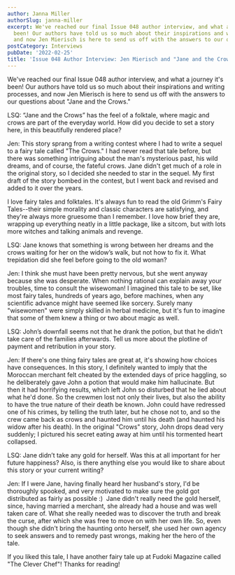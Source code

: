 ```yaml
---
author: Janna Miller
authorSlug: janna-miller
excerpt: We've reached our final Issue 048 author interview, and what a journey it's
  been! Our authors have told us so much about their inspirations and writing processes,
  and now Jen Mierisch is here to send us off with the answers to our questions about...
postCategory: Interviews
pubDate: '2022-02-25'
title: 'Issue 048 Author Interview: Jen Mierisch and "Jane and the Crows"'
---
```

We've reached our final Issue 048 author interview, and what a journey it's been! Our authors have told us so much about their inspirations and writing processes, and now Jen Mierisch is here to send us off with the answers to our questions about "Jane and the Crows."

LSQ: “Jane and the Crows” has the feel of a folktale, where magic and crows are part of the everyday world. How did you decide to set a story here, in this beautifully rendered place?

Jen: This story sprang from a writing contest where I had to write a sequel to a fairy tale called "The Crows." I had never read that tale before, but there was something intriguing about the man's mysterious past, his wild dreams, and of course, the fateful crows. Jane didn't get much of a role in the original story, so I decided she needed to star in the sequel. My first draft of the story bombed in the contest, but I went back and revised and added to it over the years.

I love fairy tales and folktales. It's always fun to read the old Grimm's Fairy Tales--their simple morality and classic characters are satisfying, and they're always more gruesome than I remember. I love how brief they are, wrapping up everything neatly in a little package, like a sitcom, but with lots more witches and talking animals and revenge.

LSQ: Jane knows that something is wrong between her dreams and the crows waiting for her on the widow’s walk, but not how to fix it. What trepidation did she feel before going to the old woman?

Jen: I think she must have been pretty nervous, but she went anyway because she was desperate. When nothing rational can explain away your troubles, time to consult the wisewoman! I imagined this tale to be set, like most fairy tales, hundreds of years ago, before machines, when any scientific advance might have seemed like sorcery. Surely many "wisewomen" were simply skilled in herbal medicine, but it's fun to imagine that some of them knew a thing or two about magic as well.

LSQ: John’s downfall seems not that he drank the potion, but that he didn’t take care of the families afterwards. Tell us more about the plotline of payment and retribution in your story.

Jen: If there's one thing fairy tales are great at, it's showing how choices have consequences. In this story, I definitely wanted to imply that the Moroccan merchant felt cheated by the extended days of price haggling, so he deliberately gave John a potion that would make him hallucinate. But then it had horrifying results, which left John so disturbed that he lied about what he'd done. So the crewmen lost not only their lives, but also the ability to have the true nature of their death be known. John could have redressed one of his crimes, by telling the truth later, but he chose not to, and so the crew came back as crows and haunted him until his death (and haunted his widow after his death). In the original "Crows" story, John drops dead very suddenly; I pictured his secret eating away at him until his tormented heart collapsed.

LSQ: Jane didn’t take any gold for herself. Was this at all important for her future happiness? Also, is there anything else you would like to share about this story or your current writing?

Jen: If I were Jane, having finally heard her husband's story, I'd be thoroughly spooked, and very motivated to make sure the gold got distributed as fairly as possible :)  Jane didn't really need the gold herself, since, having married a merchant, she already had a house and was well taken care of. What she really needed was to discover the truth and break the curse, after which she was free to move on with her own life. So, even though she didn't bring the haunting onto herself, she used her own agency to seek answers and to remedy past wrongs, making her the hero of the tale.

If you liked this tale, I have another fairy tale up at Fudoki Magazine called "The Clever Chef"! Thanks for reading!